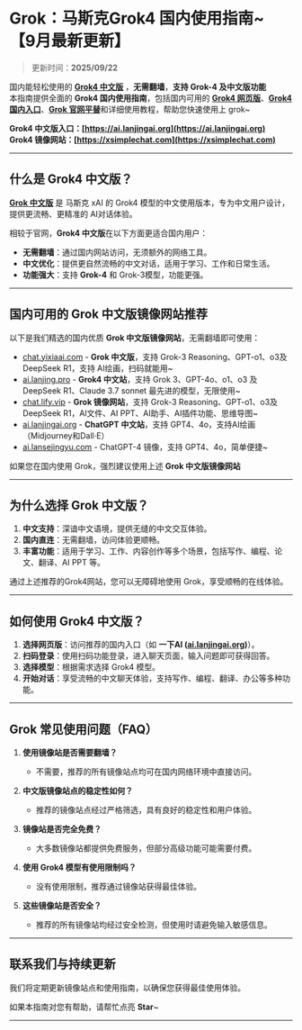 # Grok：马斯克Grok4 国内使用指南~ 【9月最新更新】

> 更新时间：**2025/09/22**             

国内能轻松使用的 [**Grok4 中文版**](https://ai.lanjingai.org) ，**无需翻墙**，**支持 Grok-4 及中文版功能**   
本指南提供全面的 **Grok4 国内使用指南**，包括国内可用的 [**Grok4 网页版**](https://ai.lanjingai.org)、[**Grok4 国内入口**](https://xsimplechat.com)、[**Grok 官网平替**](https://ai.lanjingai.org)和详细使用教程，帮助您快速使用上 grok~

**Grok4 中文版入口：[https://ai.lanjingai.org](https://ai.lanjingai.org)**   
**Grok4 镜像网站：[https://xsimplechat.com](https://xsimplechat.com)**

---

## 什么是 Grok4 中文版？

[**Grok 中文版**](https://ai.lanjingai.org) 是 马斯克 xAI 的 Grok4 模型的中文使用版本，专为中文用户设计，提供更流畅、更精准的 AI对话体验。

相较于官网，**Grok4 中文版**在以下方面更适合国内用户：

- **无需翻墙**：通过国内网站访问，无须额外的网络工具。
- **中文优化**：提供更自然流畅的中文对话，适用于学习、工作和日常生活。
- **功能强大**：支持 **Grok-4** 和 Grok-3模型，功能更强。

---

## 国内可用的 Grok 中文版镜像网站推荐

以下是我们精选的国内优质 **Grok 中文版镜像网站**，无需翻墙即可使用：
- [chat.yixiaai.com](https://xsimplechat.com/) - **Grok 中文版**，支持 Grok-3 Reasoning、GPT-o1、o3及DeepSeek R1，支持 AI绘画，扫码就能用~
- [ai.lanjing.pro](https://ai.lanjing.pro/) - **Grok4 中文站**，支持 Grok 3、GPT-4o、o1、o3 及 DeepSeek R1、Claude 3.7 sonnet 最先进的模型，无限使用~
- [chat.lify.vip](https://chat.yixiaai.com/) - **Grok 镜像网站**，支持 Grok-3 Reasoning、GPT-o1、o3及DeepSeek R1，AI文件、AI PPT、AI助手、AI插件功能、思维导图~
- [ai.lanjingai.org](https://ai.lanjingai.org/) - **ChatGPT 中文站**，支持 GPT4、4o，支持AI绘画（Midjourney和Dall·E）
- [ai.lansejingyu.com](https://ai.lansejingyu.com/) - ChatGPT-4 镜像，支持 GPT4、4o，简单便捷~

如果您在国内使用 Grok，强烈建议使用上述 **Grok 中文版镜像网站**

---

## 为什么选择 Grok 中文版？

1. **中文支持**：深谙中文语境，提供无缝的中文交互体验。
2. **国内直连**：无需翻墙，访问体验更顺畅。
3. **丰富功能**：适用于学习、工作、内容创作等多个场景，包括写作、编程、论文、翻译、AI PPT 等。

通过上述推荐的Grok4网站，您可以无障碍地使用 Grok，享受顺畅的在线体验。

---

## 如何使用 Grok4 中文版？

1. **选择网页版**：访问推荐的国内入口（如 **一下AI ([ai.lanjingai.org](https://ai.lanjingai.org))**）。
2. **扫码登录**：使用扫码功能登录，进入聊天页面，输入问题即可获得回答。
3. **选择模型**：根据需求选择 Grok4 模型。
4. **开始对话**：享受流畅的中文聊天体验，支持写作、编程、翻译、办公等多种功能。

---

## Grok 常见使用问题（FAQ）

1. **使用镜像站是否需要翻墙？**
   - 不需要，推荐的所有镜像站点均可在国内网络环境中直接访问。

2. **中文版镜像站点的稳定性如何？**
   - 推荐的镜像站点经过严格筛选，具有良好的稳定性和用户体验。

3. **镜像站是否完全免费？**
   - 大多数镜像站都提供免费服务，但部分高级功能可能需要付费。

4. **使用 Grok4 模型有使用限制吗？**
   - 没有使用限制，推荐通过镜像站获得最佳体验。

5. **这些镜像站是否安全？**
   - 推荐的所有镜像站均经过安全检测，但使用时请避免输入敏感信息。

---

## 联系我们与持续更新

我们将定期更新镜像站点和使用指南，以确保您获得最佳使用体验。

如果本指南对您有帮助，请帮忙点亮 **Star**~

---
